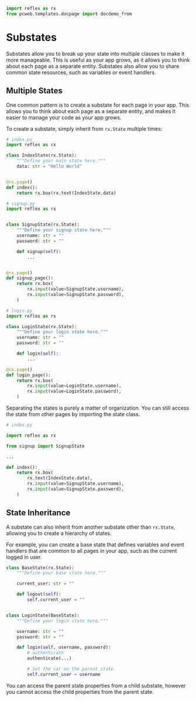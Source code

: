 ```python exec
import reflex as rx
from pcweb.templates.docpage import docdemo_from
```

# Substates

Substates allow you to break up your state into multiple classes to make it more manageable. This is useful as your app grows, as it allows you to think about each page as a separate entity. Substates also allow you to share common state resources, such as variables or event handlers.


## Multiple States

One common pattern is to create a substate for each page in your app.
This allows you to think about each page as a separate entity, and makes it easier to manage your code as your app grows.

To create a substate, simply inherit from `rx.State` multiple times:

```python
# index.py
import reflex as rx

class IndexState(rx.State):
    """Define your main state here."""
    data: str = "Hello World"


@rx.page()
def index():
    return rx.box(rx.text(IndexState.data)

# signup.py
import reflex as rx


class SignupState(rx.State):
    """Define your signup state here."""
    username: str = ""
    password: str = ""

    def signup(self):
        ...


@rx.page()
def signup_page():
    return rx.box(
        rx.input(value=SignupState.username),
        rx.input(value=SignupState.password),
    )

# login.py
import reflex as rx

class LoginState(rx.State):
    """Define your login state here."""
    username: str = ""
    password: str = ""

    def login(self):
        ...

@rx.page()
def login_page():
    return rx.box(
        rx.input(value=LoginState.username),
        rx.input(value=LoginState.password),
    )
```

Separating the states is purely a matter of organization. You can still access the state from other pages by importing the state class.

```python
# index.py

import reflex as rx

from signup import SignupState

...

def index():
    return rx.box(
        rx.text(IndexState.data),
        rx.input(value=SignupState.username),
        rx.input(value=SignupState.password),
    )
```

## State Inheritance

A substate can also inherit from another substate other than `rx.State`, allowing you to create a hierarchy of states.


For example, you can create a base state that defines variables and event handlers that are common to all pages in your app, such as the current logged in user.

```python
class BaseState(rx.State):
    """Define your base state here."""

    current_user: str = ""

    def logout(self):
        self.current_user = ""


class LoginState(BaseState):
    """Define your login state here."""

    username: str = ""
    password: str = ""

    def login(self, username, password):
        # authenticate
        authenticate(...)

        # Set the var on the parent state. 
        self.current_user = username
```

You can access the parent state properties from a child substate, however you
cannot access the child properties from the parent state.
